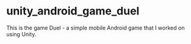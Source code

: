 # unity_android_game_duel
This is the game Duel - a simple mobile Android game that I worked on using Unity.
